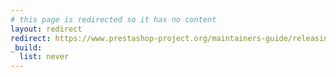 ```yaml
---
# this page is redirected so it has no content
layout: redirect
redirect: https://www.prestashop-project.org/maintainers-guide/releasing-prestashop/release-publicly/
_build:
  list: never
---
```

